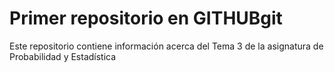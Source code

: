 # Primer repositorio en GITHUBgit 

Este repositorio contiene información acerca del Tema 3 de la asignatura de Probabilidad y Estadística